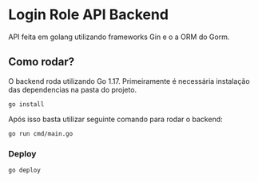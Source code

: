 # Login Role API Backend
API feita em golang utilizando frameworks Gin e o a ORM do Gorm.


## Como rodar?
O backend roda utilizando Go 1.17.
Primeiramente é necessária instalação das dependencias na pasta do projeto.
```
go install
```
Após isso basta utilizar seguinte comando para rodar o backend:
```
go run cmd/main.go
```

### Deploy 
```
go deploy
```


